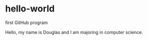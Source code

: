 # hello-world
first GitHub program

Hello, my name is Douglas and I am majoring in computer science.
